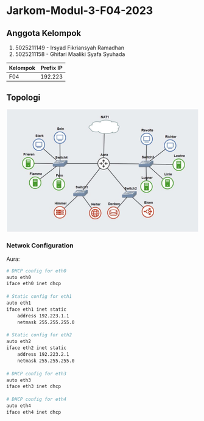# Jarkom-Modul-3-F04-2023

## Anggota Kelompok

1. 5025211149 - Irsyad Fikriansyah Ramadhan
2. 5025211158 - Ghifari Maaliki Syafa Syuhada

| Kelompok | Prefix IP |
|----------|-----------|
| F04      | 192.223   |


## Topologi

![topologi](Images/topologi.jpg)

### Netwok Configuration

Aura:
```sh
# DHCP config for eth0
auto eth0
iface eth0 inet dhcp

# Static config for eth1
auto eth1
iface eth1 inet static
	address 192.223.1.1
	netmask 255.255.255.0

# Static config for eth2
auto eth2
iface eth2 inet static
	address 192.223.2.1
	netmask 255.255.255.0

# DHCP config for eth3
auto eth3
iface eth3 inet dhcp

# DHCP config for eth4
auto eth4
iface eth4 inet dhcp
```